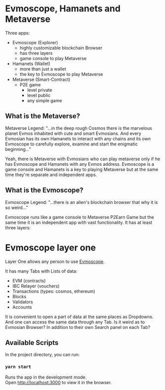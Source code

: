 # Evmoscope, Hamanets and Metaverse

  Three apps:

- Evmoscope (Explorer)
    - highly customizable blockchain Browser
    - has three layers
    - game console to play Metaverse
- Hamanets (Wallet)
     - more than just a wallet
     - the key to Evmoscope to play Metaverse
- Metaverse (Smart-Contract)
     - P2E game
         - level private
         - level public
         - any simple game

## What is the Metaverse?

Metaverse Legend: "...in the deep rough Cosmos there is the marvelous planet Evmos inhabited with cute and smart Evmosians. And every Evmosian has its own Hamanets to interact with any chains and its own Evmoscope  to carefully explore, examine and start the enigmatic beginning…"

Yeah, there is Metaverse with Evmosians who can play metaverse only if he has Evmoscope and Hamanets with any Evmos address. Evmoscope is a game console and Hamanets is a key to playing Metaverse but at the same time they're separate and independent apps.

## What is the Evmoscope?

Evmoscope Legend: "...there is an alien's blockchain browser that why it is so weird..."

Evmoscope runs like a game console to Metaverse P2Earn Game but the same time it is an independent app with vast functionality. It has at least three layers:

# Evmoscope layer one

Layer One allows any person to use [Evmoscope](https://evmoscope.stakebenefit.com/).

It has many Tabs with Lists of data:

  - EVM (contracts)
  - IBC Relayer (vouchers)
  - Transactions (types: cosmos, ethereum)
  - Blocks
  - Validators
  - Accounts

It is convenient to open a part of data at the same places as Dropdowns. And one can access the same data through any Tab. Is it weird as to Evmosian Browser? In addition to their own Search panel on each Tab?

## Available Scripts

In the project directory, you can run:

### `yarn start`

Runs the app in the development mode.\
Open [http://localhost:3000](http://localhost:3000) to view it in the browser.
